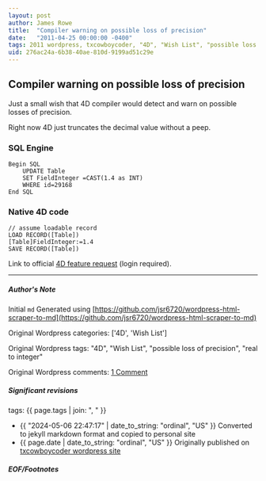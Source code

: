 ```yaml
---
layout: post
author: James Rowe
title:  "Compiler warning on possible loss of precision"
date:   "2011-04-25 00:00:00 -0400"
tags: 2011 wordpress, txcowboycoder, "4D", "Wish List", "possible loss of precision", "real to integer"
uid: 276ac24a-6b38-40ae-810d-9199ad51c29e
---
```



## Compiler warning on possible loss of precision


Just a small wish that 4D compiler would detect and warn on possible losses of precision.


Right now 4D just truncates the decimal value without a peep.


### SQL Engine



```
Begin SQL
	UPDATE Table
	SET FieldInteger =CAST(1.4 as INT)
	WHERE id=29168
End SQL

```

### Native 4D code



```
// assume loadable record
LOAD RECORD([Table])
[Table]FieldInteger:=1.4
SAVE RECORD([Table])

```

Link to official [4D feature request](http://forums.4d.fr/Post//5588408/1/) (login required).




---

##### Author's Note

Initial `md` Generated using [https://github.com/jsr6720/wordpress-html-scraper-to-md](https://github.com/jsr6720/wordpress-html-scraper-to-md)

Original Wordpress categories: ['4D', 'Wish List']

Original Wordpress tags: "4D", "Wish List", "possible loss of precision", "real to integer"

Original Wordpress comments: <a href="https://txcowboycoder.wordpress.com/2011/04/25/compiler-warning-on-possible-loss-of-precision/#comments">1 Comment</a>

##### Significant revisions

tags: {{ page.tags | join: ", " }} <!-- todo move this somewhere -->

- {{ "2024-05-06 22:47:17" | date_to_string: "ordinal", "US" }} Converted to jekyll markdown format and copied to personal site
- {{ page.date | date_to_string: "ordinal", "US" }} Originally published on [txcowboycoder wordpress site](https://txcowboycoder.wordpress.com/2011/04/25/compiler-warning-on-possible-loss-of-precision/)

##### EOF/Footnotes

